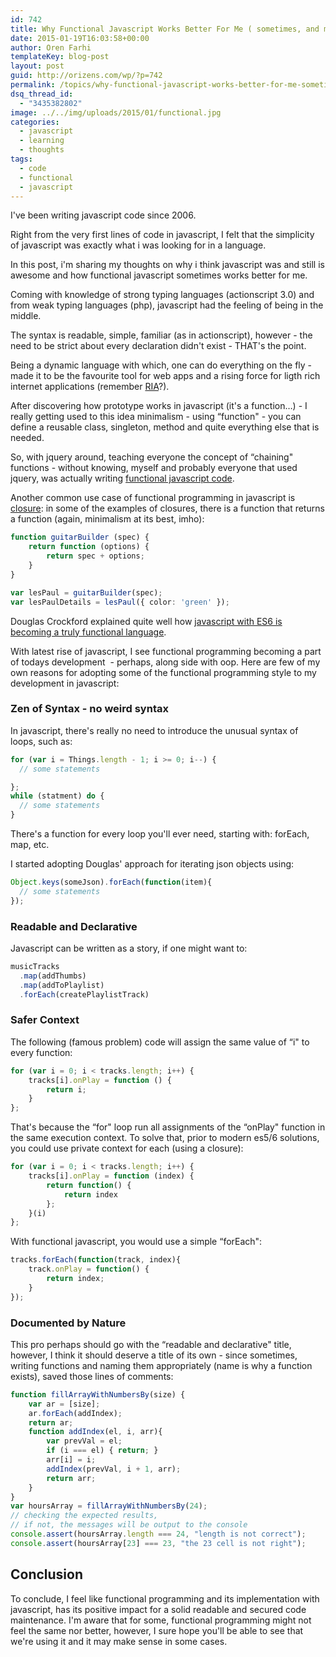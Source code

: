 ```yaml
---
id: 742
title: Why Functional Javascript Works Better For Me ( sometimes, and maybe for others)
date: 2015-01-19T16:03:58+00:00
author: Oren Farhi 
templateKey: blog-post
layout: post
guid: http://orizens.com/wp/?p=742
permalink: /topics/why-functional-javascript-works-better-for-me-sometimes-and-maybe-for-others/
dsq_thread_id:
  - "3435382802"
image: ../../img/uploads/2015/01/functional.jpg
categories:
  - javascript
  - learning
  - thoughts
tags:
  - code
  - functional
  - javascript
---
```

I've been writing javascript code since 2006.

Right from the very first lines of code in javascript, I felt that the simplicity of javascript was exactly what i was looking for in a language.

In this post, i'm sharing my thoughts on why i think javascript was and still is awesome and how functional javascript sometimes works better for me.

<!--more-->

Coming with knowledge of strong typing languages (actionscript 3.0) and from weak typing languages (php), javascript had the feeling of being in the middle.

The syntax is readable, simple, familiar (as in actionscript), however - the need to be strict about every declaration didn't exist - THAT's the point.

Being a dynamic language with which, one can do everything on the fly - made it to be the favourite tool for web apps and a rising force for ligth rich internet applications (remember <a title="RIA - rich internet application" href="https://en.wikipedia.org/wiki/Rich_Internet_application" target="_blank">RIA</a>?).

After discovering how prototype works in javascript (it's a function&#8230;) - I really getting used to this idea minimalism - using &#8220;function" - you can define a reusable class, singleton, method and quite everything else that is needed.

So, with jquery around, teaching everyone the concept of &#8220;chaining" functions - without knowing, myself and probably everyone that used jquery, was actually writing <a title="functional programming" href="https://en.wikipedia.org/wiki/Functional_programming" target="_blank">functional javascript code</a>.

Another common use case of functional programming in javascript is <a title="Function Closure" href="https://bonsaiden.github.io/JavaScript-Garden/#function.closures" target="_blank">closure</a>: in some of the examples of closures, there is a function that returns a function (again, minimalism at its best, imho):

```typescript
function guitarBuilder (spec) {
	return function (options) {
		return spec + options;
	}
}

var lesPaul = guitarBuilder(spec);
var lesPaulDetails = lesPaul({ color: 'green' });
```

Douglas Crockford explained quite well how <a href="https://www.youtube.com/watch?v=bo36MrBfTk4#t=975" target="_blank">javascript with ES6 is becoming a truly functional language</a>.

With latest rise of javascript, I see functional programming becoming a part of todays development  - perhaps, along side with oop. Here are few of my own reasons for adopting some of the functional programming style to my development in javascript:

### Zen of Syntax - no weird syntax

In javascript, there's really no need to introduce the unusual syntax of loops, such as:

```typescript
for (var i = Things.length - 1; i >= 0; i--) {
  // some statements

};
while (statment) do {
  // some statements
}
```

There's a function for every loop you'll ever need, starting with: forEach, map, etc.

I started adopting Douglas' approach for iterating json objects using:

```typescript
Object.keys(someJson).forEach(function(item){
  // some statements
});
```

### Readable and Declarative

Javascript can be written as a story, if one might want to:

```typescript
musicTracks
  .map(addThumbs)
  .map(addToPlaylist)
  .forEach(createPlaylistTrack)
```

### Safer Context

The following (famous problem) code will assign the same value of &#8220;i" to every function:

```typescript
for (var i = 0; i < tracks.length; i++) {
	tracks[i].onPlay = function () {
		return i;
	}
};
```

That's because the &#8220;for" loop run all assignments of the &#8220;onPlay" function in the same execution context. To solve that, prior to modern es5/6 solutions, you could use private context for each (using a closure):

```typescript
for (var i = 0; i < tracks.length; i++) {
	tracks[i].onPlay = function (index) {
		return function() {
			return index
		};
	}(i)
};
```

With functional javascript, you would use a simple &#8220;forEach":

```typescript
tracks.forEach(function(track, index){
	track.onPlay = function() {
		return index;
	}
});
```

### Documented by Nature

This pro perhaps should go with the &#8220;readable and declarative" title, however, I think it should deserve a title of its own - since sometimes, writing functions and naming them appropriately (name is why a function exists), saved those lines of comments:

```typescript
function fillArrayWithNumbersBy(size) {
    var ar = [size];
    ar.forEach(addIndex);
    return ar;
    function addIndex(el, i, arr){
        var prevVal = el;
        if (i === el) { return; }
        arr[i] = i;
        addIndex(prevVal, i + 1, arr);
        return arr;
    }
}
var hoursArray = fillArrayWithNumbersBy(24);
// checking the expected results, 
// if not, the messages will be output to the console
console.assert(hoursArray.length === 24, "length is not correct");
console.assert(hoursArray[23] === 23, "the 23 cell is not right");
```

## Conclusion

To conclude, I feel like functional programming and its implementation with javascript, has its positive impact for a solid readable and secured code maintenance. I'm aware that for some, functional programming might not feel the same nor better, however, I sure hope you'll be able to see that we're using it and it may make sense in some cases.

&nbsp;

###